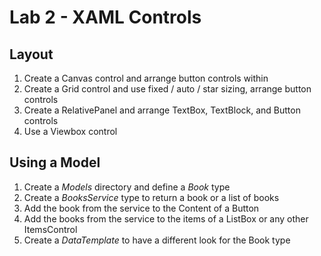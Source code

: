 # Lab 2 - XAML Controls

## Layout

1. Create a Canvas control and arrange button controls within
2. Create a Grid control and use fixed / auto / star sizing, arrange button controls
3. Create a RelativePanel and arrange TextBox, TextBlock, and Button controls
4. Use a Viewbox control

## Using a Model

1. Create a *Models* directory and define a *Book* type
2. Create a *BooksService* type to return a book or a list of books
3. Add the book from the service to the Content of a Button
4. Add the books from the service to the items of a ListBox or any other ItemsControl
5. Create a *DataTemplate* to have a different look for the Book type
